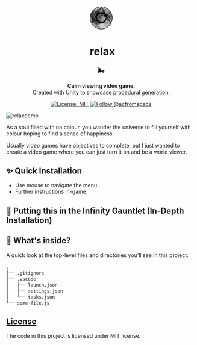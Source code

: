 <!-- HEADING -->

<p align="center">
  <img src="./avatar.png" width="60">
</p>
<h1 align="center">️
  relax
</h1>

<!-- DESCRIPTION -->

<h3 align="center">
  <span role="img" aria-label="Wind Face">🌬️</span>
</h3>
<p align="center">
  <strong>Calm viewing video game.</strong><br>
  Created with <a href="https://unity3d.com/" target="_blank">Unity</a> to showcase <a href="https://en.wikipedia.org/wiki/Procedural_generation" target="_blank">procedural generation</a>.
</p>

<!-- INFORMATION (Shields:IO) -->

<p align="center">
    <a href="https://github.com/acfromspace/weatherchecker/blob/master/LICENSE">
        <img src="https://img.shields.io/github/license/mashape/apistatus.svg"
            alt="License: MIT"></a>
    <a href="https://twitter.com/intent/follow?screen_name=acfromspace">
        <img src="https://img.shields.io/twitter/follow/acfromspace.svg?style=social&logo=twitter"
            alt="Follow @acfromspace"></a>
</p>

<!-- FEATURES -->

![relaxdemo](https://user-images.githubusercontent.com/10361542/45258492-614c5600-b36d-11e8-918b-e3df4c59005a.gif)

As a soul filled with no colour, you wander the universe to fill yourself with colour hoping to find a sense of happiness.

Usually video games have objectives to complete, but I just wanted to create a video game where you can just turn it on and be a world viewer.

<!-- QUICK INSTALLATION -->

## <span role="img" aria-label="Sparkles">✨</span> Quick Installation

- Use mouse to navigate the menu.
- Further instructions in-game.

<!-- IN-DEPTH INSTALLATION -->

## <span role="img" aria-label="Rocket">🚀</span> Putting this in the Infinity Gauntlet (In-Depth Installation)

<!-- WHAT'S INSIDE? -->

## <span role="img" aria-label="Thinking Face">🤔</span> What's inside?

A quick look at the top-level files and directories you'll see in this project.

    .
    ├── .gitignore
    ├── .vscode
    │   ├── launch.json
    │   ├── settings.json
    │   └── tasks.json
    └── some-file.js

<!-- LICENSE -->

## [License](LICENSE)

The code in this project is licensed under MIT license.
